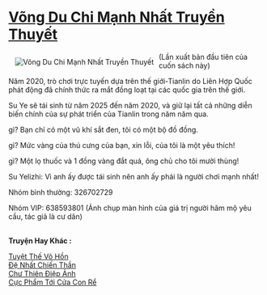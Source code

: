 <a href="https://truyenwiki.net/vong-du-chi-manh-nhat-truyen-thuyet.35743/" title="Võng Du Chi Mạnh Nhất Truyền Thuyết"><h1>Võng Du Chi Mạnh Nhất Truyền Thuyết</h1></a><div style="display:table"><img align="right" style="float: left; padding: 10px;" src="https://truyenwiki.net/a/img/str/src/35743.jpg" alt="Võng Du Chi Mạnh Nhất Truyền Thuyết">(Lần xuất bản đầu tiên của cuốn sách này)<p></p> Năm 2020, trò chơi trực tuyến dựa trên thế giới-Tianlin do Liên Hợp Quốc phát động đã chính thức ra mắt đồng loạt tại các quốc gia trên thế giới.<p></p> Su Ye sẽ tái sinh từ năm 2025 đến năm 2020, và giữ lại tất cả những diễn biến chính của sự phát triển của Tianlin trong năm năm qua.<p></p> gì? Bạn chỉ có một vũ khí sắt đen, tôi có một bộ đồ đồng.<p></p> gì? Mức vàng của thú cưng của bạn, xin lỗi, của tôi là một yêu thích!<p></p> gì? Một lọ thuốc và 1 đồng vàng đắt quá, ông chủ cho tôi mười thùng!<p></p> Su Yelizhi: Vì anh ấy được tái sinh nên anh ấy phải là người chơi mạnh nhất!<p></p> Nhóm bình thường: 326702729<p></p> Nhóm VIP: 638593801 (Ảnh chụp màn hình của giá trị người hâm mộ yêu cầu, tác giả là cư dân)</div><p><br><b>Truyện Hay Khác :</b></p><a href="https://truyenwiki.net/tuyet-the-vo-hon.36453/" alt="Tuyệt Thế Võ Hồn">Tuyệt Thế Võ Hồn</a><br/><a href="https://github.com/nownovels/topcv/tree/master/truyenhay/36069" alt="Đệ Nhất Chiến Thần">Đệ Nhất Chiến Thần</a><br/><a href="https://github.com/nownovels/topcv/tree/master/truyenhay/35611" alt="Chư Thiên Điệp Ảnh">Chư Thiên Điệp Ảnh</a><br/><a href="https://github.com/nownovels/topcv/tree/master/truyenhay/35369" alt="Cực Phẩm Tới Cửa Con Rể">Cực Phẩm Tới Cửa Con Rể</a><br/>